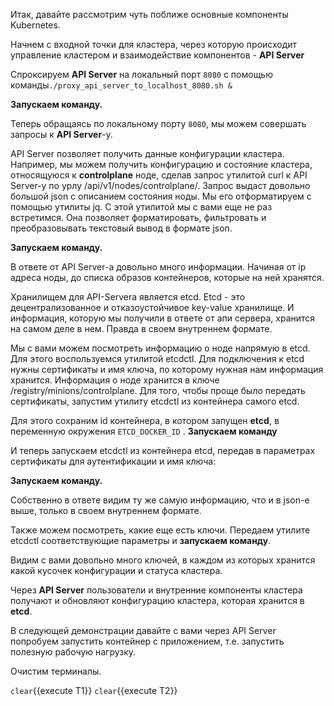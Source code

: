 Итак, давайте рассмотрим чуть поближе основные компоненты Kubernetes. 

Начнем с входной точки для кластера, через которую происходит управление кластером и взаимодействие компонентов - **API Server**

Спроксируем **API Server** на локальный порт `8080` с помощью команды`./proxy_api_server_to_localhost_8080.sh &`

**Запускаем команду.**

Теперь обращаясь по локальному порту `8080`, мы можем совершать запросы к **API Server**-у.

API Server позволяет получить данные конфигурации кластера. Например, мы можем получить конфигурацию и состояние кластера, относящуюся к **controlplane** ноде, сделав запрос утилитой curl к API Server-у по урлу /api/v1/nodes/controlplane/. Запрос выдаст довольно большой json с описанием состояния ноды.  Мы его отформатируем с помощью утилиты jq. С этой утилитой мы с вами еще не раз встретимся. Она позволяет форматировать, фильтровать и преобразовывать текстовый вывод в формате json.   

**Запускаем команду.**

В ответе от API Server-а довольно много информации. Начиная от ip адреса ноды, до списка образов контейнеров, которые на ней хранятся. 

Хранилищем для API-Serverа является etcd. Etcd - это децентрализованное и отказоустойчивое key-value хранилище. И информация, которую мы получили в ответе от апи сервера, хранится на самом деле в нем. Правда в своем внутреннем формате. 

Мы с вами можем посмотреть информацию о ноде напрямую в etcd. Для этого воспользуемся утилитой etcdctl. Для подключения к etcd нужны сертификаты и имя ключа, по которому нужная нам информация хранится. Информация о ноде хранится в ключе /registry/minions/controlplane. Для того, чтобы проще было передать сертификаты, запустим утилиту etcdctl из контейнера самого etcd. 

Для этого сохраним id контейнера,  в котором запущен **etcd**, в переменную окружения `ETCD_DOCKER_ID` . **Запускаем команду** 

И теперь запускаем etcdctl из контейнера etcd, передав в параметрах сертификаты для аутентификации и имя ключа:

**Запускаем команду.**

Собственно в ответе видим ту же самую информацию, что и в json-е выше, только в своем внутреннем формате.

Также можем посмотреть, какие еще есть ключи. Передаем утилите etcdctl соответствующие параметры и **запускаем команду**.

Видим с вами довольно много ключей, в каждом из которых хранится какой кусочек конфигурации и статуса кластера.  

Через **API Server** пользователи и внутренние компоненты кластера получают и обновляют конфигурацию кластера, которая хранится в **etcd**. 

В следующей демонстрации давайте с вами через API Server попробуем запустить контейнер с приложением, т.е. запустить полезную рабочую нагрузку.

Очистим терминалы.

`clear`{{execute T1}} `clear`{{execute T2}}